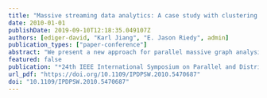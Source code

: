```yaml
---
title: "Massive streaming data analytics: A case study with clustering coefficients"
date: 2010-01-01
publishDate: 2019-09-10T12:18:35.049107Z
authors: [ediger-david, "Karl Jiang", "E. Jason Riedy", admin]
publication_types: ["paper-conference"]
abstract: "We present a new approach for parallel massive graph analysis of streaming, temporal data with a dynamic and extensible representation. Handling the constant stream of new data from health care, security, business, and social network applications requires new algorithms and data structures. We examine data structure and algorithm trade-offs that extract the parallelism necessary for high-performance updating analysis of massive graphs. Static analysis kernels often rely on storing input data in a specific structure. Maintaining these structures for each possible kernel with high data rates incurs a significant performance cost. A case study computing clustering coefficients on a general-purpose data structure demonstrates incremental updates can be more efficient than global recomputation. Within this kernel, we compare three methods for dynamically updating local clustering coefficients: a brute-force local recalculation, a sorting algorithm, and our new approximation method using a Bloom filter. On 32 processors of a Cray XMT with a synthetic scale-free graph of 2 24 ≈ 16 million vertices and 2 29 ≈ 537 million edges, the brute-force method processes a mean of over 50 000 updates per second and our Bloom filter approaches 200 000 updates per second."
featured: false
publication: "*24th IEEE International Symposium on Parallel and Distributed Processing, IPDPS 2010, Atlanta, Georgia, USA, 19-23 April 2010 - Workshop Proceedings*"
url_pdf: "https://doi.org/10.1109/IPDPSW.2010.5470687"
doi: "10.1109/IPDPSW.2010.5470687"
---
```


